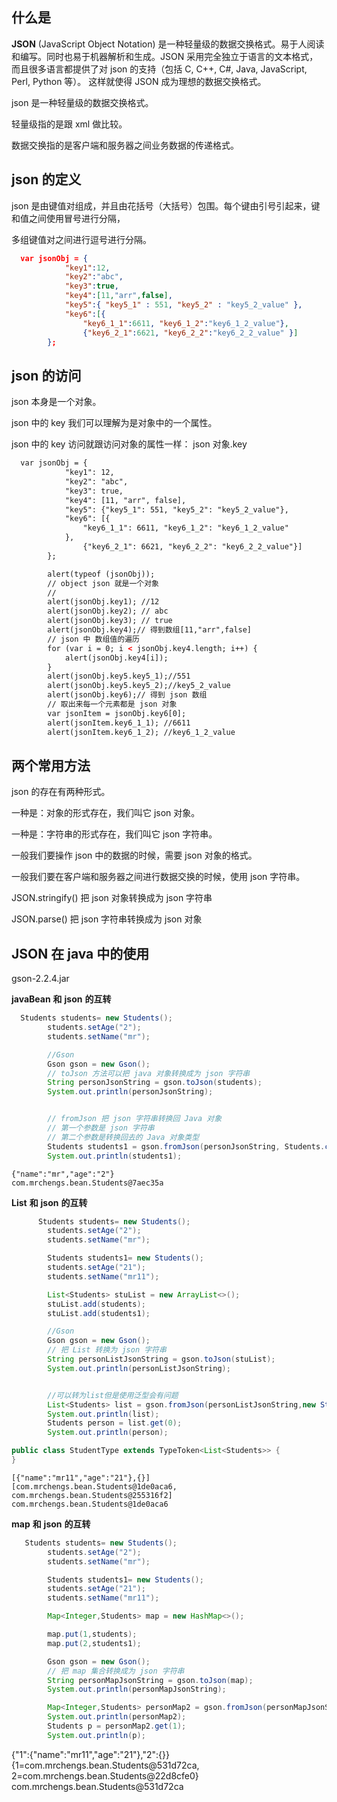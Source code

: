 ## **什么是**

**JSON** (JavaScript Object Notation) 是一种轻量级的数据交换格式。易于人阅读和编写。同时也易于机器解析和生成。JSON 采用完全独立于语言的文本格式，而且很多语言都提供了对 json 的支持（包括 C, C++, C#, Java, JavaScript, Perl, Python 等）。 这样就使得 JSON 成为理想的数据交换格式。 



json 是一种轻量级的数据交换格式。 

轻量级指的是跟 xml 做比较。 

数据交换指的是客户端和服务器之间业务数据的传递格式。





## **json** **的定义**

json 是由键值对组成，并且由花括号（大括号）包围。每个键由引号引起来，键和值之间使用冒号进行分隔， 

多组键值对之间进行逗号进行分隔。 

```json
  var jsonObj = {
            "key1":12,
            "key2":"abc",
            "key3":true,
            "key4":[11,"arr",false],
            "key5":{ "key5_1" : 551, "key5_2" : "key5_2_value" },
            "key6":[{
                "key6_1_1":6611, "key6_1_2":"key6_1_2_value"},
                {"key6_2_1":6621, "key6_2_2":"key6_2_2_value" }]
        };
```







## **json** **的访问** 

json 本身是一个对象。 

json 中的 key 我们可以理解为是对象中的一个属性。 

json 中的 key 访问就跟访问对象的属性一样： json 对象.key

```html
  var jsonObj = {
            "key1": 12,
            "key2": "abc",
            "key3": true,
            "key4": [11, "arr", false],
            "key5": {"key5_1": 551, "key5_2": "key5_2_value"},
            "key6": [{
                "key6_1_1": 6611, "key6_1_2": "key6_1_2_value"
            },
                {"key6_2_1": 6621, "key6_2_2": "key6_2_2_value"}]
        };

        alert(typeof (jsonObj));
        // object json 就是一个对象
        //
        alert(jsonObj.key1); //12
        alert(jsonObj.key2); // abc
        alert(jsonObj.key3); // true
        alert(jsonObj.key4);// 得到数组[11,"arr",false]
        // json 中 数组值的遍历
        for (var i = 0; i < jsonObj.key4.length; i++) {
            alert(jsonObj.key4[i]);
        }
        alert(jsonObj.key5.key5_1);//551
        alert(jsonObj.key5.key5_2);//key5_2_value
        alert(jsonObj.key6);// 得到 json 数组
        // 取出来每一个元素都是 json 对象 
        var jsonItem = jsonObj.key6[0];
        alert(jsonItem.key6_1_1); //6611
        alert(jsonItem.key6_1_2); //key6_1_2_value
```



## **两个常用方法**

json 的存在有两种形式。 

一种是：对象的形式存在，我们叫它 json 对象。 

一种是：字符串的形式存在，我们叫它 json 字符串。 

一般我们要操作 json 中的数据的时候，需要 json 对象的格式。 

一般我们要在客户端和服务器之间进行数据交换的时候，使用 json 字符串。 

JSON.stringify()    把 json 对象转换成为 json 字符串 

JSON.parse()     把 json 字符串转换成为 json 对象



## **JSON** **在** **java** **中的使用**

gson-2.2.4.jar



**javaBean** **和** **json** **的互转**

```java
  Students students= new Students();
        students.setAge("2");
        students.setName("mr");

        //Gson
        Gson gson = new Gson();
        // toJson 方法可以把 java 对象转换成为 json 字符串
        String personJsonString = gson.toJson(students);
        System.out.println(personJsonString);


        // fromJson 把 json 字符串转换回 Java 对象
        // 第一个参数是 json 字符串
        // 第二个参数是转换回去的 Java 对象类型
        Students students1 = gson.fromJson(personJsonString, Students.class);
        System.out.println(students1);
```



```
{"name":"mr","age":"2"}
com.mrchengs.bean.Students@7aec35a
```



**List** **和** **json** **的互转**

```java
      Students students= new Students();
        students.setAge("2");
        students.setName("mr");

        Students students1= new Students();
        students.setAge("21");
        students.setName("mr11");

        List<Students> stuList = new ArrayList<>();
        stuList.add(students);
        stuList.add(students1);

        //Gson
        Gson gson = new Gson();
        // 把 List 转换为 json 字符串
        String personListJsonString = gson.toJson(stuList);
        System.out.println(personListJsonString);


        //可以转为list但是使用泛型会有问题
        List<Students> list = gson.fromJson(personListJsonString,new StudentType().getType());
        System.out.println(list);
        Students person = list.get(0);
        System.out.println(person);

```



```java
public class StudentType extends TypeToken<List<Students>> {
}

```

```
[{"name":"mr11","age":"21"},{}]
[com.mrchengs.bean.Students@1de0aca6, com.mrchengs.bean.Students@255316f2]
com.mrchengs.bean.Students@1de0aca6
```



**map** **和** **json** **的互转** 

```java
   Students students= new Students();
        students.setAge("2");
        students.setName("mr");

        Students students1= new Students();
        students.setAge("21");
        students.setName("mr11");

        Map<Integer,Students> map = new HashMap<>();

        map.put(1,students);
        map.put(2,students1);

        Gson gson = new Gson();
        // 把 map 集合转换成为 json 字符串
        String personMapJsonString = gson.toJson(map);
        System.out.println(personMapJsonString);

        Map<Integer,Students> personMap2 = gson.fromJson(personMapJsonString, new TypeToken<HashMap<Integer,Students>>(){}.getType());
        System.out.println(personMap2);
        Students p = personMap2.get(1);
        System.out.println(p);
```

{"1":{"name":"mr11","age":"21"},"2":{}}
{1=com.mrchengs.bean.Students@531d72ca, 2=com.mrchengs.bean.Students@22d8cfe0}
com.mrchengs.bean.Students@531d72ca